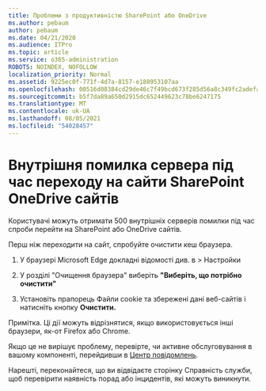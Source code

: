 ```yaml
---
title: Проблеми з продуктивністю SharePoint або OneDrive
ms.author: pebaum
author: pebaum
ms.date: 04/21/2020
ms.audience: ITPro
ms.topic: article
ms.service: o365-administration
ROBOTS: NOINDEX, NOFOLLOW
localization_priority: Normal
ms.assetid: 9225ec0f-771f-4d7a-8157-e188953107aa
ms.openlocfilehash: 00516d08384cd29de46c7f49bcd673f285d56a8c349fc2adefa5ea2173abd7b6
ms.sourcegitcommit: b5f7da89a650d2915dc652449623c78be6247175
ms.translationtype: MT
ms.contentlocale: uk-UA
ms.lasthandoff: 08/05/2021
ms.locfileid: "54028457"
---
```

# <a name="internal-server-error-when-navigating-to-sharepoint-or-onedrive-sites"></a>Внутрішня помилка сервера під час переходу на сайти SharePoint OneDrive сайтів

Користувачі можуть отримати 500 внутрішніх серверів помилки під час спроби перейти на SharePoint або OneDrive сайтів. 

Перш ніж переходити на сайт, спробуйте очистити кеш браузера.


1. У браузері Microsoft Edge докладні відомості див. в > Настройки

2. У розділі "Очищення браузера" виберіть **"Виберіть, що потрібно очистити"**

3. Установіть прапорець Файли cookie та збережені дані веб-сайтів і натисніть кнопку **Очистити.**

Примітка. Ці дії можуть відрізнятися, якщо використовується інші браузери, як-от Firefox або Chrome.

Якщо це не вирішує проблему, перевірте, чи активне обслуговування в вашому компоненті, перейдивши в [Центр повідомлень](https://portal.office.com/adminportal/home#/MessageCenter).

Нарешті, переконайтеся, [](https://portal.office.com/adminportal/home#/servicehealth) що ви відвідаєте сторінку Справність служби, щоб перевірити наявність порад або інцидентів, які можуть виникнути.

